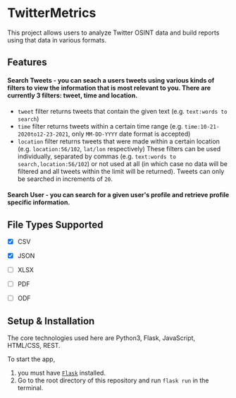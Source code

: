 # TwitterMetrics

This project allows users to analyze Twitter OSINT data and build reports using that data in various formats.

## Features

#### Search Tweets - you can seach a users tweets using various kinds of filters to view the information that is most relevant to you. There are currently 3 filters: tweet, time and location. 
- `tweet` filter returns tweets that contain the given text (e.g. `text:words to search`)
- `time` filter returns tweets within a certain time range (e.g. `time:10-21-2020to12-23-2021`, only `MM-DD-YYYY` date format is accepted)
- `location` filter returns tweets that were made within a certain location (e.g. `location:56/102`, `lat/lon` respectively)
These filters can be used individually, separated by commas (e.g. `text:words to search,location:56/102`) or not used at all (in which case no data will be filtered and all tweets within the limit will be returned). Tweets can only be searched in increments of `20`.

#### Search User - you can search for a given user's profile and retrieve profile specific information.


## File Types Supported
- [X] CSV
- [X] JSON
- [ ] XLSX
- [ ] PDF
- [ ] ODF


## Setup & Installation
The core technologies used here are Python3, Flask, JavaScript, HTML/CSS, REST.

To start the app, 

1. you must have [`Flask`](https://flask.palletsprojects.com/en/2.0.x/installation/) installed.
2. Go to the root directory of this repository and run `flask run` in the terminal. 
